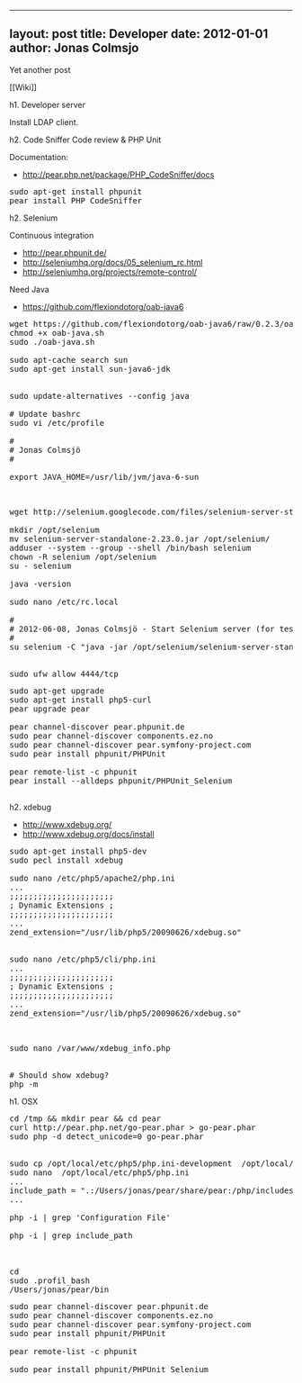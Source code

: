 
---
layout: post
title: Developer
date: 2012-01-01
author: Jonas Colmsjo
---

Yet another post





[[Wiki]]

h1. Developer server

Install LDAP client.

h2. Code Sniffer Code review & PHP Unit

Documentation:
* http://pear.php.net/package/PHP_CodeSniffer/docs

<pre>
sudo apt-get install phpunit
pear install PHP_CodeSniffer
</pre>



h2. Selenium

Continuous integration

* http://pear.phpunit.de/
* http://seleniumhq.org/docs/05_selenium_rc.html
* http://seleniumhq.org/projects/remote-control/


Need Java
* https://github.com/flexiondotorg/oab-java6

<pre>
wget https://github.com/flexiondotorg/oab-java6/raw/0.2.3/oab-java.sh -O oab-java.sh
chmod +x oab-java.sh
sudo ./oab-java.sh

sudo apt-cache search sun
sudo apt-get install sun-java6-jdk


sudo update-alternatives --config java

# Update bashrc
sudo vi /etc/profile

#
# Jonas Colmsjö
#

export JAVA_HOME=/usr/lib/jvm/java-6-sun


</pre>

<pre>
wget http://selenium.googlecode.com/files/selenium-server-standalone-2.23.0.jar

mkdir /opt/selenium
mv selenium-server-standalone-2.23.0.jar /opt/selenium/
adduser --system --group --shell /bin/bash selenium
chown -R selenium /opt/selenium
su - selenium

java -version

sudo nano /etc/rc.local

#
# 2012-06-08, Jonas Colmsjö - Start Selenium server (for testing)
#
su selenium -C "java -jar /opt/selenium/selenium-server-standalone-2.23.0.jar > /var/log/selenium.log 2>&1 &"


sudo ufw allow 4444/tcp
</pre>


<pre>
sudo apt-get upgrade
sudo apt-get install php5-curl
pear upgrade pear

pear channel-discover pear.phpunit.de
sudo pear channel-discover components.ez.no
sudo pear channel-discover pear.symfony-project.com
sudo pear install phpunit/PHPUnit

pear remote-list -c phpunit
pear install --alldeps phpunit/PHPUnit_Selenium

</pre>

h2. xdebug


* http://www.xdebug.org/
* http://www.xdebug.org/docs/install


<pre>
sudo apt-get install php5-dev
sudo pecl install xdebug

sudo nano /etc/php5/apache2/php.ini
...
;;;;;;;;;;;;;;;;;;;;;;
; Dynamic Extensions ;
;;;;;;;;;;;;;;;;;;;;;;
...
zend_extension="/usr/lib/php5/20090626/xdebug.so"


sudo nano /etc/php5/cli/php.ini
...
;;;;;;;;;;;;;;;;;;;;;;
; Dynamic Extensions ;
;;;;;;;;;;;;;;;;;;;;;;
...
zend_extension="/usr/lib/php5/20090626/xdebug.so"


</pre>

<pre>
sudo nano /var/www/xdebug_info.php
<?php
phpinfo();
?>

# Should show xdebug?
php -m
</pre>

h1. OSX


<pre>
cd /tmp && mkdir pear && cd pear
curl http://pear.php.net/go-pear.phar > go-pear.phar
sudo php -d detect_unicode=0 go-pear.phar


sudo cp /opt/local/etc/php5/php.ini-development  /opt/local/etc/php5/php.ini
sudo nano  /opt/local/etc/php5/php.ini
...
include_path = ".:/Users/jonas/pear/share/pear:/php/includes"
...

php -i | grep 'Configuration File'

php -i | grep include_path



cd
sudo .profil_bash
/Users/jonas/pear/bin
</pre>


<pre>
sudo pear channel-discover pear.phpunit.de
sudo pear channel-discover components.ez.no
sudo pear channel-discover pear.symfony-project.com
sudo pear install phpunit/PHPUnit

pear remote-list -c phpunit

sudo pear install phpunit/PHPUnit_Selenium 
</pre>
